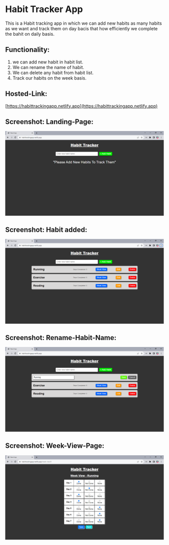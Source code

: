 
# Habit Tracker App

This is a Habit tracking app in which we can add new habits as many habits as we want and track them on day bacis that how efficiently we complete the bahit on daily basis.

## Functionality:
1. we can add new habit in habit list.
2. We can rename the name of habit.
3. We can delete any habit from habit list.
4. Track our habits on the week basis. 

## Hosted-Link:
[https://habittrackingapp.netlify.app](https://habittrackingapp.netlify.app)

## Screenshot: Landing-Page:
![App Screenshot](./image/Landing-Page.png)

## Screenshot: Habit added:
![App Screenshot](./image/Habit-Added.png)

## Screenshot: Rename-Habit-Name:
![App Screenshot](./image/Rename-Habit.png)

## Screenshot: Week-View-Page:
![App Screenshot](./image/Week-View-Page.png)